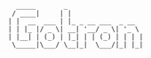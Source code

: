        _____       _                   
      / ____|     | |                  
     | |  __  ___ | |_ _ __ ___  _ __  
     | | |_ |/ _ \| __| '__/ _ \| '_ \ 
     | |__| | (_) | |_| | | (_) | | | |
      \_____|\___/ \__|_|  \___/|_| |_|
